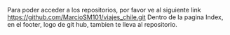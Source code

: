 Para poder acceder a los repositorios, por favor ve al siguiente link https://github.com/MarcioSM101/viajes_chile.git
Dentro de la pagina Index, en el footer, logo de git hub, tambien te lleva al repositorio.
